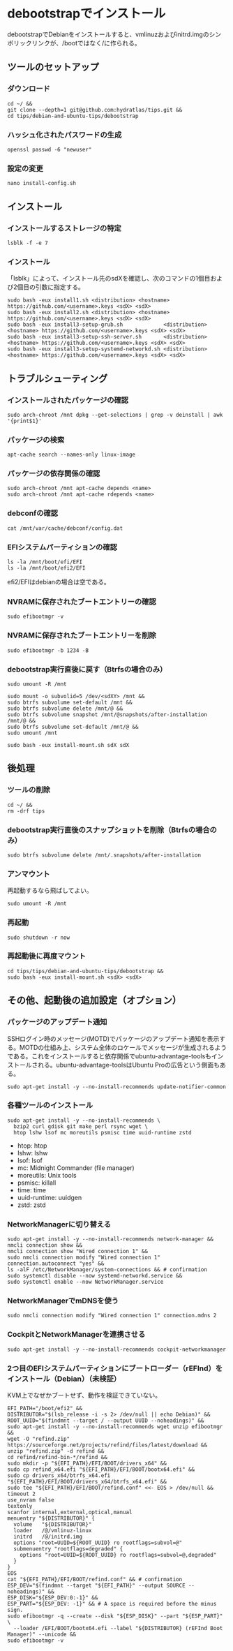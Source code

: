 # debootstrapでインストール
debootstrapでDebianをインストールすると、vmlinuzおよびinitrd.imgのシンボリックリンクが、/bootではなく/に作られる。

## ツールのセットアップ
### ダウンロード
```
cd ~/ &&
git clone --depth=1 git@github.com:hydratlas/tips.git &&
cd tips/debian-and-ubuntu-tips/debootstrap
```

### ハッシュ化されたパスワードの生成
```
openssl passwd -6 "newuser"
```

### 設定の変更
```
nano install-config.sh
```

## インストール
### インストールするストレージの特定
```
lsblk -f -e 7
```

### インストール
「lsblk」によって、インストール先のsdXを確認し、次のコマンドの1個目および2個目の引数に指定する。
```
sudo bash -eux install1.sh <distribution> <hostname> https://github.com/<username>.keys <sdX> <sdX>
sudo bash -eux install2.sh <distribution> <hostname> https://github.com/<username>.keys <sdX> <sdX>
sudo bash -eux install3-setup-grub.sh             <distribution> <hostname> https://github.com/<username>.keys <sdX> <sdX>
sudo bash -eux install3-setup-ssh-server.sh       <distribution> <hostname> https://github.com/<username>.keys <sdX> <sdX>
sudo bash -eux install3-setup-systemd-networkd.sh <distribution> <hostname> https://github.com/<username>.keys <sdX> <sdX>
```

## トラブルシューティング
### インストールされたパッケージの確認
```
sudo arch-chroot /mnt dpkg --get-selections | grep -v deinstall | awk '{print$1}'
```

### パッケージの検索
```
apt-cache search --names-only linux-image
```

### パッケージの依存関係の確認
```
sudo arch-chroot /mnt apt-cache depends <name>
sudo arch-chroot /mnt apt-cache rdepends <name>
```

### debconfの確認
```
cat /mnt/var/cache/debconf/config.dat
```

### EFIシステムパーティションの確認
```
ls -la /mnt/boot/efi/EFI
ls -la /mnt/boot/efi2/EFI
```
efi2/EFIはdebianの場合は空である。

### NVRAMに保存されたブートエントリーの確認
```
sudo efibootmgr -v
```

### NVRAMに保存されたブートエントリーを削除
```
sudo efibootmgr -b 1234 -B
```

### debootstrap実行直後に戻す（Btrfsの場合のみ）
```
sudo umount -R /mnt

sudo mount -o subvolid=5 /dev/<sdXY> /mnt &&
sudo btrfs subvolume set-default /mnt &&
sudo btrfs subvolume delete /mnt/@ &&
sudo btrfs subvolume snapshot /mnt/@snapshots/after-installation /mnt/@ &&
sudo btrfs subvolume set-default /mnt/@ &&
sudo umount /mnt

sudo bash -eux install-mount.sh sdX sdX
```

## 後処理
### ツールの削除
```
cd ~/ &&
rm -drf tips
```

### debootstrap実行直後のスナップショットを削除（Btrfsの場合のみ）
```
sudo btrfs subvolume delete /mnt/.snapshots/after-installation
```

### アンマウント
再起動するなら飛ばしてよい。
```
sudo umount -R /mnt
```

### 再起動
```
sudo shutdown -r now
```

### 再起動後に再度マウント
```
cd tips/tips/debian-and-ubuntu-tips/debootstrap &&
sudo bash -eux install-mount.sh <sdX> <sdX>
```

## その他、起動後の追加設定（オプション）
### パッケージのアップデート通知
SSHログイン時のメッセージ(MOTD)でパッケージのアップデート通知を表示する。MOTDの仕組み上、システム全体のロケールでメッセージが生成されるようである。これをインストールすると依存関係でubuntu-advantage-toolsもインストールされる。ubuntu-advantage-toolsはUbuntu Proの広告という側面もある。
```
sudo apt-get install -y --no-install-recommends update-notifier-common
```

### 各種ツールのインストール
```
sudo apt-get install -y --no-install-recommends \
  bzip2 curl gdisk git make perl rsync wget \
  htop lshw lsof mc moreutils psmisc time uuid-runtime zstd
```
- htop: htop
- lshw: lshw
- lsof: lsof
- mc: Midnight Commander (file manager)
- moreutils: Unix tools
- psmisc: killall
- time: time
- uuid-runtime: uuidgen
- zstd: zstd

### NetworkManagerに切り替える
```
sudo apt-get install -y --no-install-recommends network-manager &&
nmcli connection show &&
nmcli connection show "Wired connection 1" &&
sudo nmcli connection modify "Wired connection 1" connection.autoconnect "yes" &&
ls -alF /etc/NetworkManager/system-connections && # confirmation
sudo systemctl disable --now systemd-networkd.service &&
sudo systemctl enable --now NetworkManager.service
```

### NetworkManagerでmDNSを使う
```
sudo nmcli connection modify "Wired connection 1" connection.mdns 2
```

### CockpitとNetworkManagerを連携させる
```
sudo apt-get install -y --no-install-recommends cockpit-networkmanager
```

### 2つ目のEFIシステムパーティションにブートローダー（rEFInd）をインストール（Debian）（未検証）
KVM上でなぜかブートせず、動作を検証できていない。
```
EFI_PATH="/boot/efi2" &&
DISTRIBUTOR="$(lsb_release -i -s 2> /dev/null || echo Debian)" &&
ROOT_UUID="$(findmnt --target / --output UUID --noheadings)" &&
sudo apt-get install -y --no-install-recommends wget unzip efibootmgr &&
wget -O "refind.zip" https://sourceforge.net/projects/refind/files/latest/download &&
unzip "refind.zip" -d refind &&
cd refind/refind-bin-*/refind &&
sudo mkdir -p "${EFI_PATH}/EFI/BOOT/drivers_x64" &&
sudo cp refind_x64.efi "${EFI_PATH}/EFI/BOOT/bootx64.efi" &&
sudo cp drivers_x64/btrfs_x64.efi "${EFI_PATH}/EFI/BOOT/drivers_x64/btrfs_x64.efi" &&
sudo tee "${EFI_PATH}/EFI/BOOT/refind.conf" <<- EOS > /dev/null &&
timeout 2
use_nvram false
textonly
scanfor internal,external,optical,manual
menuentry "${DISTRIBUTOR}" {
  volume   "${DISTRIBUTOR}"
  loader   /@/vmlinuz-linux
  initrd   /@/initrd.img
  options "root=UUID=${ROOT_UUID} ro rootflags=subvol=@"
  submenuentry "rootflags=degraded" {
    options "root=UUID=${ROOT_UUID} ro rootflags=subvol=@,degraded"
  }
}
EOS
cat "${EFI_PATH}/EFI/BOOT/refind.conf" && # confirmation
ESP_DEV="$(findmnt --target "${EFI_PATH}" --output SOURCE --noheadings)" &&
ESP_DISK="${ESP_DEV:0:-1}" &&
ESP_PART="${ESP_DEV: -1}" && # A space is required before the minus sign.
sudo efibootmgr -q --create --disk "${ESP_DISK}" --part "${ESP_PART}" \
  --loader /EFI/BOOT/bootx64.efi --label "${DISTRIBUTOR} (rEFInd Boot Manager)" --unicode &&
sudo efibootmgr -v
```
